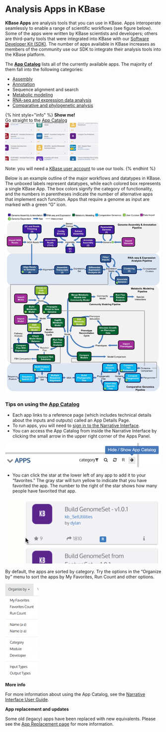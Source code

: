 # Analysis Apps in KBase

**KBase Apps** are analysis tools that you can use in KBase. Apps interoperate seamlessly to enable a range of scientific workflows \(see figure below\). Some of the apps were written by KBase scientists and developers; others are third-party tools that were integrated into KBase with our [Software Developer Kit \(SDK\)](../../developing-apps-1/the-kbase-sdk.md). The number of apps available in KBase increases as members of the community use our SDK to integrate their analysis tools into the KBase platform.

The [**App Catalog**](https://narrative.kbase.us/#appcatalog) lists all of the currently available apps. The majority of them fall into the following categories:

* [Assembly](assembly-and-annotation.md)
* [Annotation](assembly-and-annotation.md)
* Sequence alignment and search
* [Metabolic modeling](metabolic-modeling.md)
* [RNA-seq and expression data analysis](transcriptomics-and-expression-analysis.md)
* [Comparative and phylogenetic analysis](comparative-genomics-and-phylogenetics.md)

{% hint style="info" %}
**Show me!**  
Go straight to the [App Catalog](https://narrative.kbase.us/#appcatalog)  
[![Screen Shot 2016-02-24 at 2.26.20 PM](../../.gitbook/assets/screen-shot-2016-02-24-at-2.26.20-pm-300x122.png)](https://narrative.kbase.us/#appcatalog)

Note: you will need a [KBase user account](../../getting-started/sign-up/#signing-up) to use our tools.
{% endhint %}

Below is an example outline of the major workflows and datatypes in KBase. The unboxed labels represent datatypes, while each colored box represents a single KBase App. The box colors signify the category of functionality, and the numbers in parentheses indicate the number of alternative apps that implement each function. Apps that require a genome as input are marked with a green “G” icon.

![](../../.gitbook/assets/kbase-workflows-vivek_rk_nh_2017-10-03_v1.jpg)

### Tips on using the [App Catalog](https://narrative.kbase.us/#appcatalog)

* Each app links to a reference page \(which includes technical details about the inputs and outputs\) called an App Details Page.
* To run apps, you will need to [sign in to the Narrative Interface](../../getting-started/sign-up/#signing-in).
* You can access the App Catalog from inside the Narrative Interface by clicking the small arrow in the upper right corner of the Apps Panel.

![](../../.gitbook/assets/apppanel_appcatalog.png)

* You can click the star at the lower left of any app to add it to your “favorites.” The gray star will turn yellow to indicate that you have favorited the app. The number to the right of the star shows how many people have favorited that app.

![](../../.gitbook/assets/appcatalog_appfavorite.gif)



By default, the apps are sorted by category. Try the options in the “Organize by” menu to sort the apps by My Favorites, Run Count and other options.

![](../../.gitbook/assets/screen-shot-2016-02-25-at-2.19.27-pm-107x300.png)

**More info**

For more information about using the App Catalog, see the [Narrative Interface User Guide](../../getting-started/user-guide/).  


**App replacement and updates**

Some old \(legacy\) apps have been replaced with new equivalents. Please see the [App Replacement page]() for more information.  



